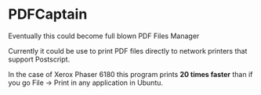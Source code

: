 # PDFCaptain

Eventually this could become full blown PDF Files Manager

Currently it could be use to print PDF files directly to network printers that support Postscript.

In the case of Xerox Phaser 6180 this program prints **20 times faster** than if you go File -> Print in any application in Ubuntu.

